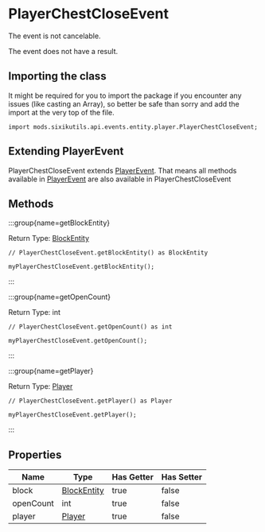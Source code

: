 # PlayerChestCloseEvent

The event is not cancelable.

The event does not have a result.

## Importing the class

It might be required for you to import the package if you encounter any issues (like casting an Array), so better be safe than sorry and add the import at the very top of the file.
```zenscript
import mods.sixikutils.api.events.entity.player.PlayerChestCloseEvent;
```


## Extending PlayerEvent

PlayerChestCloseEvent extends [PlayerEvent](/forge/api/event/entity/player/PlayerEvent). That means all methods available in [PlayerEvent](/forge/api/event/entity/player/PlayerEvent) are also available in PlayerChestCloseEvent

## Methods

:::group{name=getBlockEntity}

Return Type: [BlockEntity](/vanilla/api/block/entity/BlockEntity)

```zenscript
// PlayerChestCloseEvent.getBlockEntity() as BlockEntity

myPlayerChestCloseEvent.getBlockEntity();
```

:::

:::group{name=getOpenCount}

Return Type: int

```zenscript
// PlayerChestCloseEvent.getOpenCount() as int

myPlayerChestCloseEvent.getOpenCount();
```

:::

:::group{name=getPlayer}

Return Type: [Player](/vanilla/api/entity/type/player/Player)

```zenscript
// PlayerChestCloseEvent.getPlayer() as Player

myPlayerChestCloseEvent.getPlayer();
```

:::


## Properties

|   Name    |                         Type                         | Has Getter | Has Setter |
|-----------|------------------------------------------------------|------------|------------|
| block     | [BlockEntity](/vanilla/api/block/entity/BlockEntity) | true       | false      |
| openCount | int                                                  | true       | false      |
| player    | [Player](/vanilla/api/entity/type/player/Player)     | true       | false      |

